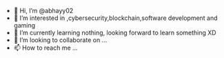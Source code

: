 - 👋 Hi, I’m @abhayy02
- 👀 I’m interested in ,cybersecurity,blockchain,software development and gaming
- 🌱 I’m currently learning nothing, looking forward to learn something XD
- 💞️ I’m looking to collaborate on ...
- 📫 How to reach me ...

<!---
abhayy02/abhayy02 is a ✨ special ✨ repository because its `README.md` (this file) appears on your GitHub profile.
You can click the Preview link to take a look at your changes.
--->
